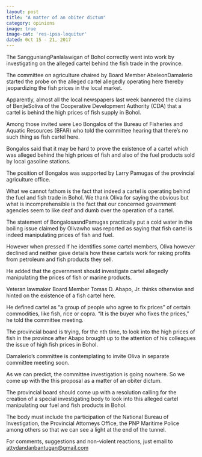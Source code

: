 ```yaml
---
layout: post
title: "A matter of an obiter dictum"
category: opinions
image: true
image-cat: 'res-ipsa-loquitur'
dated: 0ct 15 - 21, 2017
---
```


The SangguniangPanlalawigan of Bohol correctly went into work by investigating on the alleged cartel behind the fish trade in the province.

The committee on agriculture chaired by Board Member AbeleonDamalerio started the probe on the alleged cartel allegedly operating here thereby jeopardizing the fish prices in the local market.

Apparently, almost all the local newspapers last week bannered the claims of BenjieSoliva of the Cooperative Development Authority (CDA) that a cartel is behind the high prices of fish supply in Bohol.

Among those invited were Leo Bongalos of the Bureau of Fisheries and Aquatic Resources (BFAR) who told the committee hearing that there’s no such thing as fish cartel here.

Bongalos said that it may be hard to prove the existence of a cartel which was alleged behind the high prices of fish and also of the fuel products sold by local gasoline stations.

The position of Bongalos was supported by Larry Pamugas of the provincial agriculture office.

What we cannot fathom is the fact that indeed a cartel is operating behind the fuel and fish trade in Bohol. We thank Oliva for saying the obvious but what is incomprehensible is the fact that our concerned government agencies seem to like deaf and dumb over the operation of a cartel.

The statement of BongalosasndPamugas practically put a cold water in the boiling issue claimed by Olivawho was reported as saying that fish cartel is indeed manipulating prices of fish and fuel.

However when pressed if he identifies some cartel members, Oliva however declined and neither gave details how these cartels work for raking profits from petroleum and fish products they sell.

He added that the government should investigate cartel allegedly manipulating the prices of fish or marine products.

Veteran lawmaker Board Member Tomas D. Abapo, Jr. thinks otherwise and hinted on the existence of a fish cartel here.

He defined cartel as “a group of people who agree to fix prices” of certain commodities, like fish, rice or copra. “It is the buyer who fixes the prices,” he told the committee meeting.

The provincial board is trying, for the nth time, to look into the high prices of fish in the province after Abapo brought up to the attention of his colleagues the issue of high fish prices in Bohol.

Damalerio’s committee is contemplating to invite Oliva in separate committee meeting soon.

As we can predict, the committee investigation is going nowhere. So we come up with the this proposal as a matter of an obiter dictum.

The provincial board should come up with a resolution calling for the creation of a special investigating body to look into this alleged cartel manipulating our fuel and fish products in Bohol.

The body must include the participation of the National Bureau of Investigation, the Provincial Attorneys Office, the PNP Maritime Police among others so that we can see a light at the end of the tunnel.

For comments, suggestions and non-violent reactions, just email to attydandanbantugan@gmail.com

